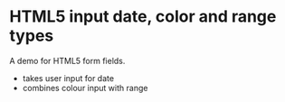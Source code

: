 # HTML5 input date, color and range types

A demo for HTML5 form fields.

- takes user input for date
- combines colour input with range
